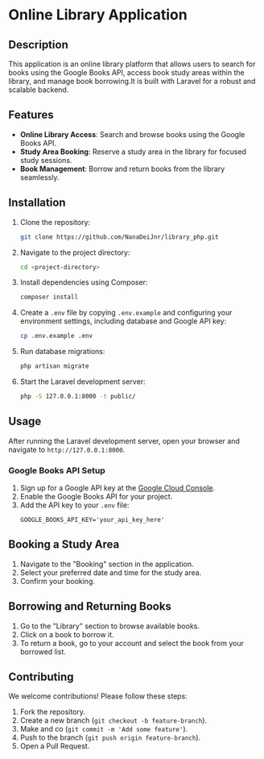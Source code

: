 # Online Library Application

## Description
This application is an online library platform that allows users to search for books using the Google Books API, access book study areas within the library, and manage book borrowing.It is built with Laravel for a robust and scalable backend. 

## Features
- **Online Library Access**: Search and browse books using the Google Books API.
- **Study Area Booking**: Reserve a study area in the library for focused study sessions.
- **Book Management**: Borrow and return books from the library seamlessly.

## Installation

1. Clone the repository:
   ```bash
   git clone https://github.com/NanaDeiJnr/library_php.git
   ```

2. Navigate to the project directory:
   ```bash
   cd <project-directory>
   ```

3. Install dependencies using Composer:
   ```bash
   composer install
   ```

4. Create a `.env` file by copying `.env.example` and configuring your environment settings, including database and Google API key:
   ```bash
   cp .env.example .env
   ```

5. Run database migrations:
   ```bash
   php artisan migrate
   ```

6. Start the Laravel development server:
   ```bash
   php -S 127.0.0.1:8000 -t public/
   ```

## Usage
After running the Laravel development server, open your browser and navigate to `http://127.0.0.1:8000`.

### Google Books API Setup
1. Sign up for a Google API key at the [Google Cloud Console](https://console.cloud.google.com/).
2. Enable the Google Books API for your project.
3. Add the API key to your `.env` file:
   ```
   GOOGLE_BOOKS_API_KEY='your_api_key_here'
   ```

## Booking a Study Area
1. Navigate to the "Booking" section in the application.
2. Select your preferred date and time for the study area.
3. Confirm your booking.

## Borrowing and Returning Books
1. Go to the "Library" section to browse available books.
2. Click on a book to borrow it. 
3. To return a book, go to your account and select the book from your borrowed list.

## Contributing
We welcome contributions! Please follow these steps:
1. Fork the repository.
2. Create a new branch (`git checkout -b feature-branch`).
3. Make and co (`git commit -m 'Add some feature'`).
4. Push to the branch (`git push origin feature-branch`).
5. Open a Pull Request.
